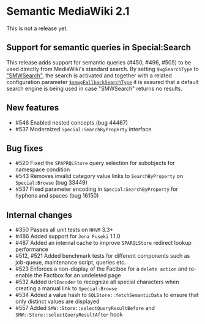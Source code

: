 # Semantic MediaWiki 2.1

This is not a release yet.

## Support for semantic queries in Special:Search
This release adds support for semantic queries (#450, #496, #505) to be used directly from MediaWiki's standard search. By setting `$wgSearchType` to ["SMWSearch"](https://semantic-mediawiki.org/wiki/Help:SMWSearch), the search is activated and together with a related configuration parameter [``$smwgFallbackSearchType``](https://semantic-mediawiki.org/wiki/Help:$smwgFallbackSearchType) it is assured that a default search engine is being used in case "SMWSearch" returns no results.

## New features

* #546 Enabled nested concepts (bug 44467) 
* #537 Modernized `Special:SearchByProperty` interface 

## Bug fixes

* #520 Fixed the `SPAPRQLStore` query selection for subobjects for namespace condition
* #543 Removes invalid category value links to `SearchByProperty` on `Special:Browse` (bug 33449)
* #537 Fixed parameter encoding in `Special:SearchByProperty` for hyphens and spaces (bug 16150)

## Internal changes

* #350 Passes all unit tests on `HHVM` 3.3+
* #486 Added support for `Jena Fuseki` 1.1.0
* #487 Added an internal cache to improve `SPARQLStore` redirect lookup performance
* #512, #521 Added benchmark tests for different components such as job-queue, maintenance script, queries etc.
* #523 Enforces a non-display of the Factbox for a `delete action` and re-enable the Factbox for an undeleted page
* #532 Added `UrlEncoder` to recognize all special characters when creating a manual link to `Special:Browse`
* #534 Added a value hash to `SQLStore::fetchSemanticData` to ensure that only distinct values are displayed
* #557 Added `SMW::Store::selectQueryResultBefore` and `SMW::Store::selectQueryResultAfter` hook
